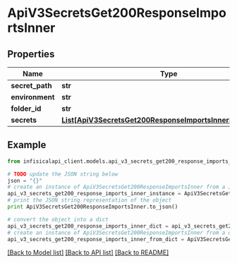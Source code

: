# ApiV3SecretsGet200ResponseImportsInner


## Properties
Name | Type | Description | Notes
------------ | ------------- | ------------- | -------------
**secret_path** | **str** |  | 
**environment** | **str** |  | 
**folder_id** | **str** |  | [optional] 
**secrets** | [**List[ApiV3SecretsGet200ResponseImportsInnerSecretsInner]**](ApiV3SecretsGet200ResponseImportsInnerSecretsInner.md) |  | 

## Example

```python
from infisicalapi_client.models.api_v3_secrets_get200_response_imports_inner import ApiV3SecretsGet200ResponseImportsInner

# TODO update the JSON string below
json = "{}"
# create an instance of ApiV3SecretsGet200ResponseImportsInner from a JSON string
api_v3_secrets_get200_response_imports_inner_instance = ApiV3SecretsGet200ResponseImportsInner.from_json(json)
# print the JSON string representation of the object
print ApiV3SecretsGet200ResponseImportsInner.to_json()

# convert the object into a dict
api_v3_secrets_get200_response_imports_inner_dict = api_v3_secrets_get200_response_imports_inner_instance.to_dict()
# create an instance of ApiV3SecretsGet200ResponseImportsInner from a dict
api_v3_secrets_get200_response_imports_inner_from_dict = ApiV3SecretsGet200ResponseImportsInner.from_dict(api_v3_secrets_get200_response_imports_inner_dict)
```
[[Back to Model list]](../README.md#documentation-for-models) [[Back to API list]](../README.md#documentation-for-api-endpoints) [[Back to README]](../README.md)


